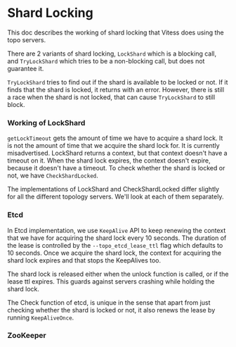 Shard Locking
=====================

This doc describes the working of shard locking that Vitess does using the topo servers.

There are 2 variants of shard locking, `LockShard` which is a blocking call, and `TryLockShard` which tries to be a non-blocking call, but does not guarantee it.

`TryLockShard` tries to find out if the shard is available to be locked or not. If it finds that the shard is locked, it returns with an error. However, there is still a race when the shard is not locked, that can cause `TryLockShard` to still block.

### Working of LockShard

`getLockTimeout` gets the amount of time we have to acquire a shard lock. It is not the amount of time that we acquire the shard lock for. It is currently misadvertised. LockShard returns a context, but that context doesn't have a timeout on it. When the shard lock expires, the context doesn't expire, because it doesn't have a timeout. To check whether the shard is locked or not, we have `CheckShardLocked`.

The implementations of LockShard and CheckShardLocked differ slightly for all the different topology servers. We'll look at each of them separately.

### Etcd

In Etcd implementation, we use `KeepAlive` API to keep renewing the context that we have for acquiring the shard lock every 10 seconds. The duration of the lease is controlled by the `--topo_etcd_lease_ttl` flag which defaults to 10 seconds. Once we acquire the shard lock, the context for acquiring the shard lock expires and that stops the KeepAlives too.

The shard lock is released either when the unlock function is called, or if the lease ttl expires. This guards against servers crashing while holding the shard lock.

The Check function of etcd, is unique in the sense that apart from just checking whether the shard is locked or not, it also renews the lease by running `KeepAliveOnce`.


### ZooKeeper


